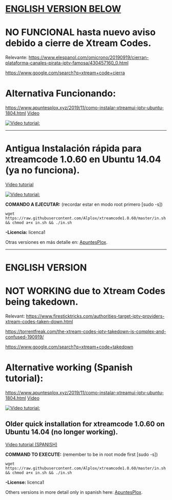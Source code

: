 
# [ENGLISH VERSION BELOW](#english-version)
# NO FUNCIONAL hasta nuevo aviso debido a cierre de Xtream Codes.
Relevante: 
https://www.elespanol.com/omicrono/20190919/cierran-plataforma-canales-pirata-iptv-famosa/430457160_0.html

https://www.google.com/search?q=xtream+code+cierra


# Alternativa Funcionando:
https://www.apuntesplox.xyz/2019/11/como-instalar-xtreamui-iptv-ubuntu-1804.html
[Video](https://youtu.be/h_mBXfmUttQ)

[![Video tutorial:](https://img.youtube.com/vi/h_mBXfmUttQ/maxresdefault.jpg)](https://www.youtube.com/watch?v=h_mBXfmUttQ)

_______________________

# Antigua Instalación rápida para xtreamcode 1.0.60 en Ubuntu 14.04 (ya no funciona).
[Video tutorial](https://www.youtube.com/watch?v=CGWH5vEFqAE)

[![Video tutorial:](https://img.youtube.com/vi/CGWH5vEFqAE/0.jpg)](https://www.youtube.com/watch?v=CGWH5vEFqAE)

**COMANDO A EJECUTAR:** (recordar estar en modo root primero [sudo -s])

```
wget https://raw.githubusercontent.com/Alplox/xtreamcode1.0.60/master/in.sh && chmod a+x in.sh && ./in.sh
```
**-Licencia:** licenca1

Otras versiones en más detalle en: [ApuntesPlox](https://apuntesplox.blogspot.com/2018/09/como-instalar-xtreamcode-1060-ubuntu.html).


_______________________

# ENGLISH VERSION 
# NOT WORKING due to Xtream Codes being takedown.
Relevant: 
https://www.firesticktricks.com/authorities-target-iptv-providers-xtream-codes-taken-down.html

https://torrentfreak.com/the-xtream-codes-iptv-takedown-is-complex-and-confused-190919/

https://www.google.com/search?q=xtream+code+takedown


# Alternative working (Spanish tutorial):
https://www.apuntesplox.xyz/2019/11/como-instalar-xtreamui-iptv-ubuntu-1804.html
[Video](https://youtu.be/h_mBXfmUttQ)

[![Video tutorial:](https://img.youtube.com/vi/h_mBXfmUttQ/maxresdefault.jpg)](https://www.youtube.com/watch?v=h_mBXfmUttQ)

## Older quick installation for xtreamcode 1.0.60 on Ubuntu 14.04 (no longer working).

[Video tutorial (SPANISH)](https://www.youtube.com/watch?v=CGWH5vEFqAE)

**COMMAND TO EXECUTE:** (remember to be in root mode first [sudo -s])

```
wget https://raw.githubusercontent.com/Alplox/xtreamcode1.0.60/master/in.sh && chmod a+x in.sh && ./in.sh
```
**-License:** licenca1

Others versions in more detail only in spanish here: [ApuntesPlox](https://apuntesplox.blogspot.com/2018/09/como-instalar-xtreamcode-1060-ubuntu.html).
